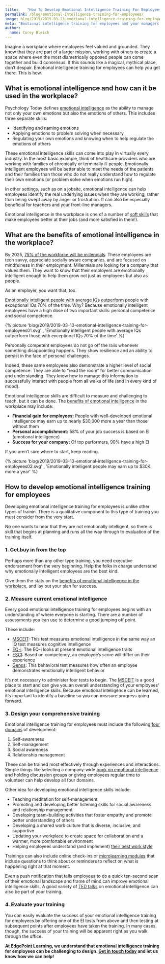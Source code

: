 ```yaml
---
title:    "How To Develop Emotional Intelligence Training For Employees"
permalink: /blog/emotional-intelligence-training-for-employees/
image: blog/2019/2019-03-13-emotional-intelligence-training-for-employees.jpg
meta: "Emotional intelligence training for employees and your managers provides many benefits, both in and out of your workplace. Here's how to train for it."
author:
  name: Corey Bleich 
---
```


Imagine a workplace where employees feel valued and grounded. They know that they are part of a larger mission, working with others to create a space where even the most diametrically opposed people can come together and build consensus. If this sounds like a magical, mythical place, don’t despair. Emotional intelligence training for employees can help you get there. This is how. 

## What is emotional intelligence and how can it be used in the workplace?

Psychology Today defines [emotional intelligence](https://www.psychologytoday.com/us/basics/emotional-intelligence) as the ability to manage not only your own emotions but also the emotions of others. This includes three separate skills:

* Identifying and naming emotions
* Applying emotions to problem solving when necessary
* Regulating your own emotions and knowing when to help regulate the emotions of others

These emotional intelligence skills can come into play in virtually every industry. In the most basic example, think of healthcare providers who are working with families of chronically or terminally ill people. Emotionally intelligent employees will be better able to meet the needs of the patients and their families than those who do not really understand how to regulate their own emotions (or problem solve when emotions run high).

In other settings, such as on a jobsite, emotional intelligence can help employees identify the real underlying issues when they are working, rather than being swept away by anger or frustration. It can also be especially beneficial for teachers and your front-line managers.

Emotional intelligence in the workplace is one of a number of [soft skills](/blog/train-for-soft-skills/) that make employees better at their jobs (and more satisfied in them!).

## What are the benefits of emotional intelligence in the workplace?

By 2025, [75% of the workforce will be millennials](http://www.hartfordbusiness.com/article/20140818/PRINTEDITION/140819969/millennials-to-take-over-by-2025). These employees are tech savvy, appreciate socially aware companies, and are focused on mindfulness in their employment. Millennials are looking for a company that values them. They want to know that their employers are emotionally intelligent enough to help them grow not just as employees but also as people.

As an employer, you want that, too.

[Emotionally intelligent people with average IQs outperform](https://www.inc.com/travis-bradberry/why-you-need-emotional-intelligence-to-succeed.html) people with exceptional IQs 70% of the time. Why? Because emotionally intelligent employees have a high dose of two important skills: personal competence and social competence.

{% picture 'blog/2019/2019-03-13-emotional-intelligence-training-for-employees01.svg' , 'Emotionally intelligent people with average IQs outperform those with exceptional IQs 70% of the time' %}

Personally competent employees do not go off the rails whenever something disappointing happens. They show resilience and an ability to persist in the face of personal challenges.

Indeed, these same employees also demonstrate a higher level of social competence. They are able to “read the room” for better communication and understanding. They know how to manage this information to successfully interact with people from all walks of life (and in every kind of mood).

Emotional intelligence skills are difficult to measure and challenging to teach, but it can be done. The [benefits of emotional intelligence](http://www.talentsmart.com/) in the workplace may include:

* <strong>Financial gain for employees:</strong> People with well-developed emotional intelligence may earn up to nearly $30,000 more a year than those without them
* <strong>Personal accomplishment:</strong> 58% of your job success is based on EI (emotional intelligence)
* <strong>Success for your company:</strong> Of top performers, 90% have a high EI

If you aren’t sure where to start, keep reading.

{% picture 'blog/2019/2019-03-13-emotional-intelligence-training-for-employees02.svg' , 'Emotionally intelligent people may earn up to $30K more a year' %}

## How to develop emotional intelligence training for employees

Developing emotional intelligence training for employees is unlike other types of trainin. There is a qualitative component to this type of training you must consider from the very start.

No one wants to hear that they are not emotionally intelligent, so there is skill that begins at planning and runs all the way through to evaluation of the training itself.

### 1. Get buy in from the top

Perhaps more than any other type training, you need executive endorsement from the very beginning. Help the folks in charge understand why emotionally intelligent employees are the best kind.

Give them the stats on the [benefits of emotional intelligence in the workplace](https://www.extension.harvard.edu/professional-development/blog/emotional-intelligence-no-soft-skill), and lay out your plan for success.

### 2. Measure current emotional intelligence

Every good emotional intelligence training for employees begins with an understanding of where everyone is starting. There are a number of assessments you can use to determine a good jumping off point.

These include:

* [MSCEIT](http://www.eiconsortium.org/measures/msceit.html): This test measures emotional intelligence in the same way an IQ test measures cognitive intelligence
* [EQ-i](http://www.eiconsortium.org/measures/eqi.html): The EQ-i looks at present emotional intelligence traits 
* [ESCI](http://www.eiconsortium.org/measures/eci_360.html): Based on competency, an employee’s score will differ on their experience
* [Genos](http://www.eiconsortium.org/measures/genos.html): This behavioral test measures how often an employee demonstrates emotionally intelligent behavior

It’s not necessary to administer four tests to begin. The [MSCEIT](https://www.mhs.com/MHS-Talent?prodname=msceit) is a good place to start and can give you an overall understanding of your employees’ emotional intelligence skills. Because emotional intelligence can be learned, it's important to identify a baseline so you can measure progress going forward.

### 3. Design your comprehensive training

Emotional intelligence training for employees must include the following [four domains](http://www.eiconsortium.org/pdf/an_ei_based_theory_of_performance.pdf) of development:

1. Self-awareness
2. Self-management
3. Social awareness
4. Relationship management

These can be trained most effectively through experiences and interactions. Simple things like selecting a company-wide [book on emotional intelligence](https://bookriot.com/2019/01/28/books-on-emotional-intelligence) and holding discussion groups or giving employees regular time to volunteer can help develop all four domains.

Other idea for developing emotional intelligence skills include:

* Teaching meditation for self-management
* Promoting and developing better listening skills for social awareness and relationship management
* Developing team-building activities that foster empathy and promote better understanding of others
* Developing a shared work culture that is diverse, inclusive, and supportive
* Updating your workplace to create space for collaboration and a warmer, more comfortable environment
* Helping employees understand (and implement) [their best work style](https://hbr.org/2017/05/do-you-know-how-each-person-on-your-team-likes-to-work)

Trainings can also include online check-ins or [microlearning modules](/blog/types-of-microlearning/) that include questions to think about or reminders to reflect on what is happening right at that moment.

Even a push notification that tells employees to do a quick ten-second scan of their emotional landscape and frame of mind can improve emotional intelligence skills. A good variety of [TED talks](https://www.inc.com/justin-bariso/5-more-brilliant-ted-talks-that-will-boost-your-emotional-intelligence.html) on emotional intelligence can also be part of your training.

### 4. Evaluate your training

You can easily evaluate the success of your emotional intelligence training for employees by offering one of the EI tests from above and then testing at subsequent points after employees have taken the training. In many cases, though, the success of your training will be apparent right as you walk through the office.

<strong>At EdgePoint Learning, we understand that emotional intelligence training for employees can be challenging to design. [Get in touch today](/contact/) and let us know how we can help!</strong>

